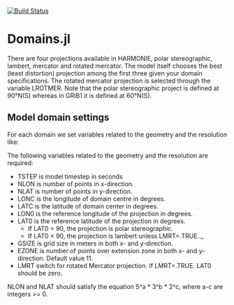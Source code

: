 [![Build Status](https://travis-ci.com/Hirlam/Domains.jl.svg?branch=master)](https://travis-ci.com/Hirlam/Domains.jl)

# Domains.jl

There are four projections available in HARMONIE, polar stereographic, lambert, mercator and rotated mercator. The model itself chooses the best (least distortion) projection among the first three given your domain specifications. The rotated mercator projection is selected through the variable LROTMER. Note that the polar stereographic project is defined at 90°N(S) whereas in GRIB1 it is defined at 60°N(S). 

## Model domain settings

For each domain we set variables related to the geometry and the resolution like:

The following variables related to the geometry and the resolution are required:

* TSTEP is model timestep in seconds
* NLON is number of points in x-direction.
* NLAT is number of points in y-direction.
* LONC is the longitude of domain centre in degrees.
* LATC is the latitude of domain center in degrees.
* LON0 is the reference longitude of the projection in degrees.
* LAT0 is the reference latitude of the projection in degrees. 
    * If LAT0 = 90, the projection is polar stereographic. 
    * If LAT0 < 90, the projection is lambert unless LMRT=.TRUE.._
* GSIZE is grid size in meters in both x- and y-direction.
* EZONE is number of points over extension zone in both x- and y-direction. Default value 11.
* LMRT switch for rotated Mercator projection. If LMRT=.TRUE. LAT0 should be zero. 

NLON and NLAT should satisfy the equation 5^a * 3^b * 2^c, where a-c are integers >= 0. 

